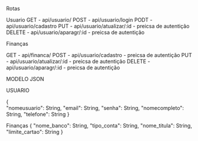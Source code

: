Rotas

Usuario
GET - api/usuario/
POST - api/usuario/login
PODT - api/usuario/cadastro
PUT - api/usuario/atualizar/:id - preicsa de autentição
DELETE - api/usuario/aparagr/:id - preicsa de autentição

Finanças

GET - api/financa/
POST - api/usuario/cadastro - preicsa de autentição
PUT - api/usuario/atualizar/:id - preicsa de autentição
DELETE - api/usuario/aparagr/:id - preicsa de autentição

MODELO JSON

USUARIO

{    
    "nomeusuario": String,
    "email": String,
    "senha": String,
    "nomecompleto": String,
    "telefone": String
}

Finanças
{
    "nome_banco": String,
    "tipo_conta": String,
    "nome_titula": String,
    "limite_cartao": String
}
